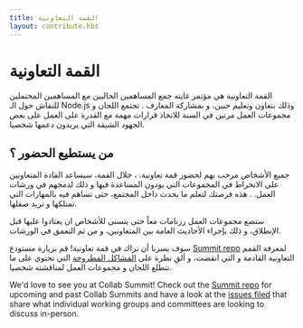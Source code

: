 ```yaml
---
title: القمة التعاونية
layout: contribute.hbs
---
```


# القمة التعاونية
القمة التعاونية هي مؤتمر غايته جمع المساهمين الحاليين مع المساهمين المحتملين للنقاش حول الـ Node.js وذلك بتعاون وتعليم حيين، و بمشاركة المعارف . تجتمع اللجان و مجموعات العمل مرتين في السنة للاتخاذ قرارات مهمة مع القدرة على العمل على بعض الجهود الشيقة التي يريدون دعمها شخصيا.

## من يستطيع الحضور ؟

جميع الأشخاص مرحب بهم لحضور قمة تعاونية. ، خلال القمة، سيساعد القادة المتعاونين على الانخراط في المجموعات التي يودون المساعدة فيها و ذلك لدمجهم في ورشات العمل. . هذه فرصتك لتعلم ما يحدث داخل المجتمع، حتى تساهم فيه بالمهارات التي تمتلكها و تريد صقلها.

ستضع مجموعات العمل رزنامات معاً حتى يتسنى للأشخاص ان يعتادوا عليها قبل الإنطلاق، و ذلك بإجراء الأحاديث العامة بين المتعاونين، و من ثم التعمق في الورشات.

سوف يسرنا أن نراك في قمة تعاونية! قم بزيارة مستودع [Summit repo](https://github.com/nodejs/summit) لمعرفة القمم التعاونية القادمة و التي انقضت، و ألقِ نظرة على [المشاكل المطروحة](https://github.com/nodejs/summit/issues) التي تحتوي على ما تتطلع اللجان و مجموعات العمل لمناقشته شخصيا.

We'd love to see you at Collab Summit! Check out the [Summit repo](https://github.com/nodejs/summit) for upcoming and past Collab Summits and have a look at the [issues filed](https://github.com/nodejs/summit/issues) that share what individual working groups and committees are looking to discuss in-person.
